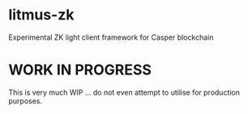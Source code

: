 # litmus-zk
Experimental ZK light client framework for Casper blockchain

# WORK IN PROGRESS

This is very much WIP ... do not even attempt to utilise for production purposes.

